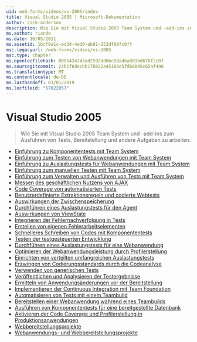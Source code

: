 ```yaml
---
uid: web-forms/videos/vs-2005/index
title: Visual Studio 2005 | Microsoft-Dokumentation
author: rick-anderson
description: Wie Sie mit Visual Studio 2005 Team System und -add-ins zum Ausführen von Tests, Bereitstellung und andere Aufgaben zu arbeiten.
ms.author: riande
ms.date: 10/05/2011
ms.assetid: 1bcf9a1c-ed34-4ed0-ab91-253df08fc6ff
msc.legacyurl: /web-forms/videos/vs-2005
msc.type: chapter
ms.openlocfilehash: 0085424743ad2592dd06c58adba801bd676f2c0f
ms.sourcegitcommit: 24b1f6decbb17bb22a45166e5fdb0845c65af498
ms.translationtype: MT
ms.contentlocale: de-DE
ms.lasthandoff: 03/01/2019
ms.locfileid: "57022057"
---
```

<a name="visual-studio-2005"></a>Visual Studio 2005
====================
> Wie Sie mit Visual Studio 2005 Team System und -add-ins zum Ausführen von Tests, Bereitstellung und andere Aufgaben zu arbeiten.


- [Einführung zu Komponententests mit Team System](introduction-to-unit-testing-with-team-system.md)
- [Einführung zum Testen von Webanwendungen mit Team System](introduction-to-testing-web-applications-with-team-system.md)
- [Einführung zu Auslastungstests für Webanwendungen mit Team System](introduction-to-load-testing-web-applications-with-team-system.md)
- [Einführung zum manuellen Testen mit Team System](introduction-to-manual-testing-with-team-system.md)
- [Einführung zum Verwalten und Ausführen von Tests mit Team System](introduction-to-managing-and-running-tests-with-team-system.md)
- [Messen des geschäftlichen Nutzens von AJAX](measuring-the-business-value-of-ajax.md)
- [Code Coverage von automatisierten Tests](code-coverage-of-automated-tests.md)
- [Benutzerdefinierte Extraktionsregeln und codierte Webtests](custom-extraction-rules-and-coded-web-tests.md)
- [Auswirkungen der Zwischenspeicherung](the-effects-of-caching.md)
- [Durchführen eines Auslastungstests für den Agent](using-the-load-test-agent.md)
- [Auswirkungen von ViewState](the-effects-of-viewstate.md)
- [Integrieren der Fehlernachverfolgung in Tests](how-do-i-integrate-defect-tracking-with-testing.md)
- [Erstellen von eigenen Fehlerarbeitselementen](how-do-i-create-my-own-bug-work-item.md)
- [Schnelleres Schreiben von Codes mit Komponententests](how-do-i-write-code-more-quickly-with-unit-tests.md)
- [Testen der testgesteuerten Entwicklung](how-do-i-practice-test-driven-development.md)
- [Durchführen eines Auslastungstests für eine Webanwendung](how-do-i-load-test-a-web-application.md)
- [Optimieren der Webanwendungsleistung durch Profilerstellung](how-do-i-tune-web-application-performance-with-profiling.md)
- [Einrichten von verteilten umfangreichen Auslastungstests](how-do-i-set-up-distributed-load-testing-for-high-volume-tests.md)
- [Erzwingen von Codierungsstandards durch die Codeanalyse](how-do-i-enforce-coding-standards-with-code-analysis.md)
- [Verwenden von generischen Tests](how-do-i-use-generic-tests.md)
- [Veröffentlichen und Analysieren der Testergebnisse](how-do-i-publish-and-analyze-test-results.md)
- [Ermitteln von Anwendungsänderungen vor der Bereitstellung](how-do-i-discover-application-changes-prior-to-deployment.md)
- [Implementieren der Continuous Integration mit Team Foundation](how-do-i-implement-continuous-integration-with-team-foundation.md)
- [Automatisieren von Tests mit einem Teambuild](how-do-i-automate-testing-using-team-build.md)
- [Bereitstellen einer Webanwendung während eines Teambuilds](how-do-i-deploy-a-web-application-during-a-team-build.md)
- [Ausführen von Komponententests für eine bereitgestellte Datenbank](how-do-i-run-unit-tests-against-a-deployed-database.md)
- [Aktivieren der Code Coverage und Profilerstellung in Produktionsanwendungen](how-do-i-enable-code-coverage-and-profiling-in-production-applications.md)
- [Webbereitstellungsprojekte](web-deployment-projects.md)
- [Webanwendungs- und Webbereitstellungsprojekte](web-application-projects-web-deployment-projects.md)
